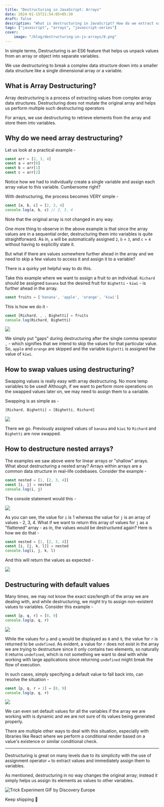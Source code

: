 ```yaml
---
title: "Destructuring in JavaScript: Arrays"
date: 2024-01-15T21:54:05+05:30
draft: false
description: "What is destructuring in JavaScript? How do we extract values from arrays and objects?"
tags: ["javascript", "arrays", "javascript-series"]
cover:
    image: "/blog/destructuring-in-js-arrays/8.png"
---
```


In simple terms, Destructuring is an ES6 feature that helps us unpack values from an array or object into separate variables.

We use destructuring to break a complex data structure down into a smaller data structure like a single dimensional array or a variable.

## What is Array Destructuring?

Array destructuring is a process of extracting values from complex array data structures. Destructuring does not mutate the original array and helps us perform multiple such destructuring operators

For arrays, we use destructuring to retrieve elements from the array and store them into variables.

## Why do we need array destructuring?

Let us look at a practical example -

```javascript
const arr = [2, 3, 4]
const a = arr[0]
const b = arr[1]
const c = arr[2]
```

Notice how we had to individually create a single variable and assign each array value to this variable. Cumbersome right?

With destructuring, the process becomes VERY simple -

```javascript
const [a, b, c] = [2, 3, 4]
console.log(a, b, c) // 2, 3, 4
```

Note that the original array is not changed in any way.

One more thing to observe in the above example is that since the array values are in a sequential order, destructuring them into variables is quite straightforward. As in, `a` will be automatically assigned `2`, `b` = `3`, and `c` = `4` without having to explicitly state it.

But what if there are values somewhere further ahead in the array and we need to skip a few values to access it and assign it to a variable?

There is a quirky yet helpful way to do this.

Take this example where we want to assign a fruit to an individual. `Richard` should be assigned `banana` but the desired fruit for `Bighetti` - `kiwi` - is further ahead in the array.

```javascript
const fruits = ['banana', 'apple', 'orange', 'kiwi']
```

This is how we do it -

```javascript
const [Richard, , , Bighetti] = fruits
console.log(Richard, Bighetti)
```

![](https://cdn.hashnode.com/res/hashnode/image/upload/v1705312489223/85ec3b42-4ca2-4119-a0a1-daff1601226e.png)

We simply put "gaps" during destructuring after the single comma operator `,` - which signifies that we intend to skip the values for that particular value. So, `apple` and `orange` are skipped and the variable `Bighetti` is assigned the value of `kiwi`.

## How to swap values using destructuring?

Swapping values is really easy with array destructuring. No more temp variables to be used! Although, if we want to perform more operations on the swapped values later on, we may need to assign them to a variable.

Swapping is as simple as -

```javascript
[Richard, Bighetti] = [Bighetti, Richard]
```

![](https://cdn.hashnode.com/res/hashnode/image/upload/v1705314188433/d514ef9b-9f2b-4ed0-998e-bb0ad608a267.png)

There we go. Previously assigned values of `banana` and `kiwi` to `Richard` and `Bighetti` are now swapped.

## How to destructure nested arrays?

The examples we saw above were for linear arrays or "shallow" arrays. What about destructuring a nested array? Arrays within arrays are a common data structure in real-life codebases. Consider the example -

```javascript
const nested = [1, [2, 3, 4]]
const [i, j] = nested
console.log(i, j)
```

The console statement would this -

![](https://cdn.hashnode.com/res/hashnode/image/upload/v1705321217292/d603b979-5625-41dd-b7c8-d5a11bee168c.png)

As you can see, the value for `i` is 1 whereas the value for `j` is an array of values - 2, 3, 4. What if we want to return this array of values for `j` as a "flattened" array - as in, the values would be destructured again? Here is how we do that -

```javascript
const nested = [1, [2, 3, 4]]
const [i, [j, k, l]] = nested
console.log(i, j, k, l)
```

And this will return the values as expected -

![](https://cdn.hashnode.com/res/hashnode/image/upload/v1705321496710/7c56a6b3-9935-438d-80e7-988528ff9514.png)

## Destructuring with default values

Many times, we may not know the exact size/length of the array we are dealing with, and while destructuring, we might try to assign non-existent values to variables. Consider this example -

```javascript
const [p, q, r] = [8, 9]
console.log(p, q, r)
```

![](https://cdn.hashnode.com/res/hashnode/image/upload/v1705320912842/79d1bc60-3f12-408d-8777-a6196f41d0f0.png)

While the values for `p` and `q` would be displayed as `8` and `9`, the value for `r` is returned to be `undefined`. As evident, a value for `r` does not exist in the array we are trying to destructure since it only contains two elements, so naturally it returns `undefined`, which is not something we want to deal with while working with large applications since returning `undefined` might break the flow of execution.

In such cases, simply specifying a default value to fall back into, can resolve the situation -

```javascript
const [p, q, r = 1] = [8, 9]
console.log(p, q, r)
```

![](https://cdn.hashnode.com/res/hashnode/image/upload/v1705321859734/36858195-7ce0-4a7d-aa65-9b89f02d9717.png)

We can even set default values for all the variables if the array we are working with is dynamic and we are not sure of its values being generated properly.

There are multiple other ways to deal with this situation, especially with libraries like React where we perform a conditional render based on a value's existence or similar conditional check.

---

Destructuring is great on many levels due to its simplicity with the use of assignment operator `=` to extract values and immediately assign them to variables.

As mentioned, destructuring in no way changes the original array; instead it simply helps us assign its elements as values to other variables.

![Trick Experiment GIF by Discovery Europe](https://media4.giphy.com/media/RdJIM4Uesg37eN1ZNL/giphy.gif?cid=ecf05e47a8jtcr9z33k3j8q4fuel6goa7ii31vodt08ygxih&ep=v1_gifs_search&rid=giphy.gif&ct=g)

Keep shipping 🚀